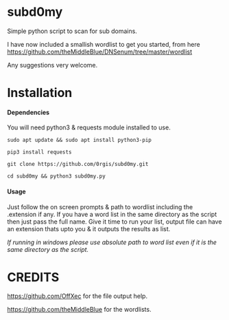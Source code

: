 # subd0my

Simple python script to scan for sub domains.

I have now included a smallish wordlist to get you started, from here https://github.com/theMiddleBlue/DNSenum/tree/master/wordlist

Any suggestions very welcome.

# Installation
#### Dependencies
You will need python3 & requests module installed to use.

`sudo apt update && sudo apt install python3-pip`

`pip3 install requests`

`git clone https://github.com/0rgis/subd0my.git`

`cd subd0my && python3 subd0my.py`

#### Usage

Just follow the on screen prompts & path to wordlist including the .extension if any.
If you have a word list in the same directory as the script then just pass the full name.
Give it time to run your list, output file can have an extension thats upto you & it outputs the results as list.

*If running in windows please use absolute path to word list even if
it is the same directory as the script.*

# CREDITS
https://github.com/OffXec for the file output help.

https://github.com/theMiddleBlue for the wordlists.

